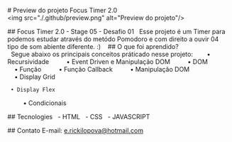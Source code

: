 # Preview do projeto Focus Timer 2.0
 <img src="./.github/preview.png" alt="Preview do projeto"/> 
  
 ## Focus Timer 2.0 - Stage 05 - Desafio 01
   Esse projeto é um Timer para podemos estudar através do metódo Pomodoro e com direito a ouvir 04 tipo de som abiente diferente. :)
    
 ## O que foi aprendido? 
   Segue abaixo os principais conceitos práticado nesse projeto: 
    
     • Recursividade 
      
     • Event Driven e Manipulação DOM
      
     • DOM
      
     • Função 
      
     • Função Callback 
      
     • Manipulação DOM 
      
     • Display Grid 

     • Display Flex
      
     • Condicionais
    
  
 ## Tecnologies 
   - HTML 
   - CSS 
   - JAVASCRIPT 
  
  
 ## Contato 
 E-mail: e.rickilopova@hotmail.com